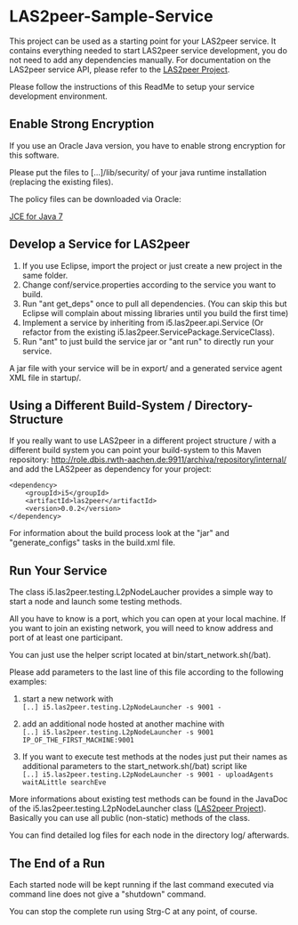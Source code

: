 LAS2peer-Sample-Service
=======================

This project can be used as a starting point for your LAS2peer service. It contains everything needed to start LAS2peer service development,
you do not need to add any dependencies manually.
For documentation on the LAS2peer service API, please refer to the [LAS2peer Project](https://github.com/rwth-acis/las2peer/).

Please follow the instructions of this ReadMe to setup your service development environment.


Enable Strong Encryption
-----------------------

If you use an Oracle Java version, you have to enable strong encryption for this software.

Please put the files to [...]/lib/security/ of your java runtime installation (replacing the existing files).

The policy files can be downloaded via Oracle:

[JCE for Java 7](http://www.oracle.com/technetwork/java/javase/downloads/jce-7-download-432124.html "JCE-7")


Develop a Service for LAS2peer
-------------------------------------

1. If you use Eclipse, import the project or just create a new project in the same folder.
2. Change conf/service.properties according to the service you want to build.
3. Run "ant get_deps" once to pull all dependencies. (You can skip this but Eclipse will complain about missing libraries until you build the first time)
4. Implement a service by inheriting from i5.las2peer.api.Service (Or refactor from the existing i5.las2peer.ServicePackage.ServiceClass).
5. Run "ant" to just build the service jar or "ant run" to directly run your service.

A jar file with your service will be in export/ and a generated service agent XML file in startup/.


Using a Different Build-System / Directory-Structure
-------------------------------------------------

If you really want to use LAS2peer in a different project structure / with a different build system you can point your build-system to this
Maven repository: http://role.dbis.rwth-aachen.de:9911/archiva/repository/internal/ and add the LAS2peer as dependency for your project:

```
<dependency>
    <groupId>i5</groupId>
    <artifactId>las2peer</artifactId>
    <version>0.0.2</version>
</dependency>
```

For information about the build process look at the "jar" and "generate_configs" tasks in the build.xml file.


Run Your Service
----------------------------------------

The class i5.las2peer.testing.L2pNodeLaucher provides a simple way to start a node and launch some testing methods.

All you have to know is a port, which you can open at your local machine.
If you want to join an existing network, you will need to know address and port of at least one participant.

You can just use the helper script located at bin/start_network.sh(/bat).

Please add parameters to the last line of this file according to the following examples:  

1. start a new network with  
```[..] i5.las2peer.testing.L2pNodeLauncher -s 9001 -```

2. add an additional node hosted at another machine with  
```[..] i5.las2peer.testing.L2pNodeLauncher -s 9001 IP_OF_THE_FIRST_MACHINE:9001```

3. If you want to execute test methods at the nodes just put their names as additional parameters to the start_network.sh(/bat) script like  
```[..] i5.las2peer.testing.L2pNodeLauncher -s 9001 - uploadAgents waitALittle searchEve```  

More informations about existing test methods can be found in the JavaDoc of the i5.las2peer.testing.L2pNodeLauncher class ([LAS2peer Project](https://github.com/rwth-acis/las2peer/)).
Basically you can use all public (non-static) methods of the class.

You can find detailed log files for each node in the directory log/ afterwards.


The End of a Run
----------------

Each started node will be kept running if the last command executed via command line does not give a "shutdown" command.

You can stop the complete run using Strg-C at any point, of course.

